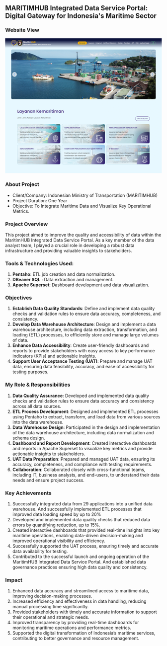 ## MARITIMHUB Integrated Data Service Portal: Digital Gateway for Indonesia's Maritime Sector 

### Website View
![](https://github.com/Haniaghnia/Hani_Portfolio/blob/main/Data%20Engeenering/Sehati/Image/Image%20project%20sehati-dev-hubla-dephub.png)
### About Project 
- Client/Company: Indonesian Ministry of Transportation (MARITIMHUB)  
- Project Duration: One Year 
- Objective: To Integrate Maritime Data and Visualize Key Operational Metrics.  

### Project Overview
This project aimed to improve the quality and accessibility of data within the MaritimHUB Integrated Data Service Portal. As a key member of the data analyst team, I played a crucial role in developing a robust data infrastructure and providing valuable insights to stakeholders. 

###  Tools & Technologies Used:  
1. **Pentaho**: ETL job creation and data normalization.
2. **DBeaver SQL** : Data extraction and management. 
3. **Apache Superset**: Dashboard development and data visualization. 

### Objectives
1. **Establish Data Quality Standards**: Define and implement data quality checks and validation rules to ensure data accuracy, completeness, and consistency. 
2. **Develop Data Warehouse Architecture**: Design and implement a data warehouse architecture, including data extraction, transformation, and loading (ETL) processes, to efficiently store and manage large volumes of data. 
3. **Enhance Data Accessibility**: Create user-friendly dashboards and reports to provide stakeholders with easy access to key performance indicators (KPIs) and actionable insights.
4. **Support User Acceptance Testing (UAT)**: Prepare and manage UAT data, ensuring data feasibility, accuracy, and ease of accessibility for testing purposes.

### My Role & Responsibilities
1. **Data Quality Assurance**: Developed and implemented data quality checks and validation rules to ensure data accuracy and consistency across all data sources. 
2. **ETL Process Development**: Designed and implemented ETL processes using Pentaho to extract, transform, and load data from various sources into the data warehouse. 
3. **Data Warehouse Design**: Participated in the design and implementation of the data warehouse architecture, including data normalization and schema design.
4. **Dashboard and Report Development**: Created interactive dashboards and reports in Apache Superset to visualize key metrics and provide actionable insights to stakeholders.
5. **UAT Data Preparation**: Prepared and managed UAT data, ensuring its accuracy, completeness, and compliance with testing requirements.
6. **Collaboration**: Collaborated closely with cross-functional teams, including IT, business analysts, and end-users, to understand their data needs and ensure project success.

### Key Achievements
1. Successfully integrated data from 29 applications into a unified data warehouse. And successfully implemented ETL processes that improved data loading speed by up to 20% 
2. Developed and implemented data quality checks that reduced data errors by quantifying reduction, up to 15%. 
3. Created interactive dashboards that provided real-time insights into key maritime operations, enabling data-driven decision-making and improved operational visibility and efficiency. 
4. Successfully supported the UAT process, ensuring timely and accurate data availability for testing. 
5. Contributed to the successful launch and ongoing operation of the MaritimHUB Integrated Data Service Portal. And established data governance practices ensuring high data quality and consistency. 

### Impact 
1. Enhanced data accuracy and streamlined access to maritime data, improving decision-making processes. 
2. Increased efficiency and  effectiveness in data handling, reducing manual processing time significantly.  
3. Provided stakeholders with timely and accurate information to support their operational and strategic needs. 
4. Improved transparency by providing real-time dashboards for monitoring maritime operations and performance metrics. 
5. Supported the digital transformation of Indonesia’s maritime services, contributing to better governance and resource management.

[Project documentation]:(https://github.com/Haniaghnia/Hani_Portfolio/blob/1255800e8c1c0989574f290304ef7930a1e8adaa/Data%20Engeenering/Sehati/Project%20documentation/ETL%20Process%20Development.md)


 


 



 



 

 




